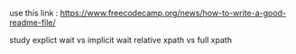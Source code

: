 use this link : https://www.freecodecamp.org/news/how-to-write-a-good-readme-file/




study 
explict wait vs implicit wait
relative xpath vs full xpath 